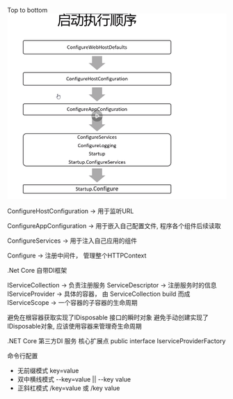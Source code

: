 Top to bottom 
![](./img/2022-11-23_22-46-20.png)

ConfigureHostConfiguration  -> 用于监听URL

ConfigureAppConfiguration -> 用于嵌入自己配置文件, 程序各个组件后续读取

ConfigureServices -> 用于注入自己应用的组件

Configure -> 注册中间件， 管理整个HTTPContext

.Net Core 自带DI框架

IServiceCollection   -> 负责注册服务
ServiceDescriptor  -> 注册服务时的信息
IServiceProvider -> 具体的容器， 由 ServiceCollection build 而成
IServiceScope -> 一个容器的子容器的生命周期


避免在根容器获取实现了IDisposable 接口的瞬时对象
避免手动创建实现了IDisposable对象, 应该使用容器来管理奇生命周期

.NET Core 第三方DI 服务 核心扩展点
public interface IserviceProviderFactory<TContainerBuilder>


命令行配置

* 无前缀模式 key=value
* 双中横线模式 --key=value  ||  --key value
* 正斜杠模式    /key=value 或 /key value

